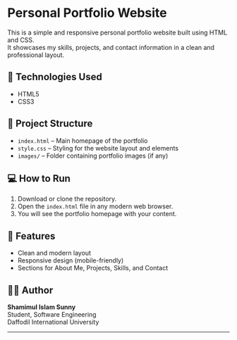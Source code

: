 # Personal Portfolio Website

This is a simple and responsive personal portfolio website built using HTML and CSS.  
It showcases my skills, projects, and contact information in a clean and professional layout.

## 🔧 Technologies Used
- HTML5
- CSS3

## 📁 Project Structure
- `index.html` – Main homepage of the portfolio
- `style.css` – Styling for the website layout and elements
- `images/` – Folder containing portfolio images (if any)

## 💻 How to Run
1. Download or clone the repository.
2. Open the `index.html` file in any modern web browser.
3. You will see the portfolio homepage with your content.

## 📌 Features
- Clean and modern layout
- Responsive design (mobile-friendly)
- Sections for About Me, Projects, Skills, and Contact

## 🙋‍♂️ Author
**Shamimul Islam Sunny**  
Student, Software Engineering  
Daffodil International University

---

